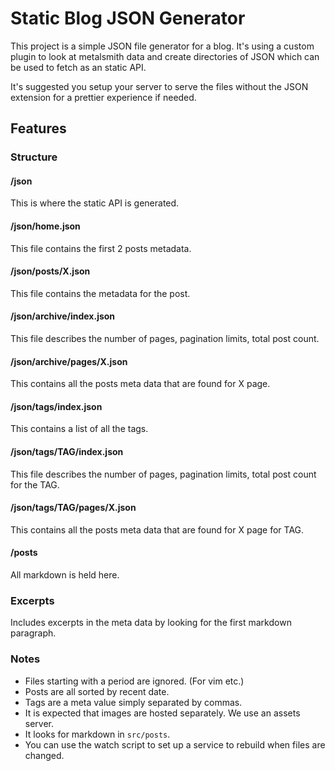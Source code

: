 # Static Blog JSON Generator

This project is a simple JSON file generator for a blog. It's using a custom
plugin to look at metalsmith data and create directories of JSON which can be
used to fetch as an static API. 

It's suggested you setup your server to serve the files without the JSON
extension for a prettier experience if needed.

## Features

### Structure

#### /json

This is where the static API is generated.

#### /json/home.json

This file contains the first 2 posts metadata.

#### /json/posts/X.json

This file contains the metadata for the post.

#### /json/archive/index.json

This file describes the number of pages, pagination limits, total post count.

#### /json/archive/pages/X.json

This contains all the posts meta data that are found for X page.

#### /json/tags/index.json

This contains a list of all the tags.

#### /json/tags/TAG/index.json

This file describes the number of pages, pagination limits, total post count for
the TAG.

#### /json/tags/TAG/pages/X.json

This contains all the posts meta data that are found for X page for TAG.

#### /posts

All markdown is held here.

### Excerpts

Includes excerpts in the meta data by looking for the first markdown paragraph.

### Notes 

 * Files starting with a period are ignored. (For vim etc.) 
 * Posts are all sorted by recent date.
 * Tags are a meta value simply separated by commas.
 * It is expected that images are hosted separately. We use an assets server.
 * It looks for markdown in `src/posts`.
 * You can use the watch script to set up a service to rebuild when files are
   changed.

